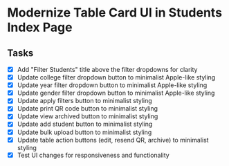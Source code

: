 # Modernize Table Card UI in Students Index Page

## Tasks
- [x] Add "Filter Students" title above the filter dropdowns for clarity
- [x] Update college filter dropdown button to minimalist Apple-like styling
- [x] Update year filter dropdown button to minimalist Apple-like styling
- [x] Update gender filter dropdown button to minimalist Apple-like styling
- [x] Update apply filters button to minimalist styling
- [x] Update print QR code button to minimalist styling
- [x] Update view archived button to minimalist styling
- [x] Update add student button to minimalist styling
- [x] Update bulk upload button to minimalist styling
- [x] Update table action buttons (edit, resend QR, archive) to minimalist styling
- [x] Test UI changes for responsiveness and functionality
